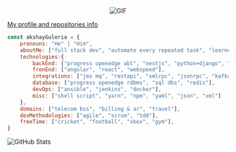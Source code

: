 <p align="center">
   <img alt="GIF" src="https://media.giphy.com/media/836HiJc7pgzy8iNXCn/giphy.gif" />
</p>

[My profile and repositories info](https://resume.github.io/?akshayguleria)

```javascript
const akshayGuleria = {
    pronouns: "He" | "Him",
    aboutMe: ["full stack dev", "automate every repeated task", "learner for life"],
    technologies:{
        backEnd: ["progress openedge abl", "nestjs", "python+django", "ruby"],
        fronEnd: ["angular", "react", "webspeed"],
        integrations: ["jms mq", "restapi", "xmlrpc", "jsonrpc", "kafka", "openapi", "graphql", "jsonapi"],
        database: ["progress openedge rdbms", "sql dbs", "redis"],
        devOps: ["ansible", "jenkins", "docker"],
        misc: ["shell script", "yarn", "npm", "yaml", "json", "xml"]
    },
    domains: ["telecom bss", "billing & ar", "travel"],
    devMethodologies: ["agile", "scrum", "tdd"],
    freeTime: ["cricket", "football", "xbox", "gym"],
}
```

![GitHub Stats](https://github-readme-stats.vercel.app/api?username=akshayguleria&hide=["stars"]&show_icons=true)

